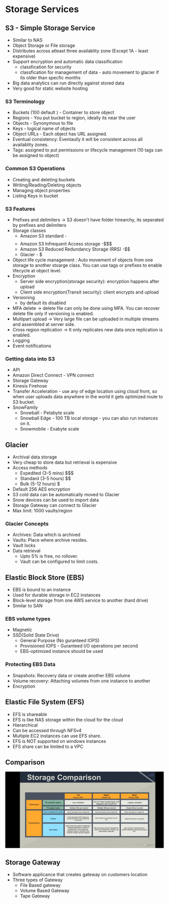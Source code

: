 # Storage Services
## S3 - Simple Storage Service
* Similar to NAS
* Object Storage or File storage
* Distributes across atleast three availablity zone (Except 1A - least expensive)
* Support encryption and automatic data classification 
	* classfication for security
	* classfication for management of data - auto movement to glacier if its older than specfic months
* Big data analytics can run directly against stored data
* Very good for static website hosting

### S3 Terminology
* Buckets (100 default ) - Container to store object 
* Regions - You put bucket to region, ideally its near the user
* Objects - Synonymous to file
* Keys - logical name of objects
* Object URLs - Each object has URL assigned.
* Eventual consistency: Eventaully it will be consistent across all availablity zones.
* Tags: assigned to put permissions or lifecycle management (10 tags can be assigned to object)

### Common S3 Operations
* Creating and deleting buckets
* Writing/Reading/Deleting objects
* Managing object properties
* Listing Keys in bucket
### S3 Features
* Prefixes and delimiters -> S3 doesn't have folder hirearchy, its seperated by prefixes and delimiters
* Storage classes
	* Amazon S3 standard - $$$$
	* Amazon S3 Infrequent Access storage -$$$
	* Amazon S3 Reduced Redundancy Storage (RRS) -$$
	* Glacier - $
* Object life cycle management : Auto movement of objects from one storage to another stoarge class. You can use tags or prefixes to enable lifecycle at object level.
* Encryption
	* Server side encryption(storage security): encryption happens after upload
	* Client side encryption(Transit security): client encrypts and upload
* Versioning
	* by default its disabled
* MFA delete -> delete file can only be done using MFA. You can recover delete file only if versioning is enabled.
* Multipart upload -> Very large file can be uploaded in multiple streams and assembled at server side.
* Cross region replication -> It only replicates new data once replication is enabled.
* Logging
* Event notifications

### Getting data into S3
* API
* Amazon Direct Connect - VPN connect
* Storage Gateway
* Kinesis Firehose
* Transfer Acceleration - use any of edge location using cloud front, so when user uploads data anywhere in the world it gets optimized route to S3 bucket.
* SnowFamily
	* Snowball - Petabyte scale
	* Snowball Edge - 100 TB local storage - you can also run instances on it.
	* Snowmobile - Exabyte scale



## Glacier
* Archival data storage
* Very cheap to store data but retrieval is expensive
* Access methods
	* Expedited (3-5 mins) $$$
	* Standard (3-5 hours) $$
	* Bulk (5-12 hours) $
* Default 256 AES encryption
* S3 cold data can be automatically moved to Glacier
* Snow devices can be used to import data
* Storage Gateway can connect to Glacier
* Max limit: 1000 vaults/region

### Glacier Concepts
* Archives: Data which is archived
* Vaults: Place where archive resides.
* Vault locks
* Data retrieval 
	* Upto 5% is free, no rollover.
	* Vault can be configured to limit costs.

## Elastic Block Store (EBS)
 * EBS is bound to an instance
 * Used for durable storage in EC2 instances
 * Block-level storage from one AWS service to another (hard drive)
 * Similar to SAN
 ### EBS volume types
 * Magnetic
 * SSD(Solid State Drive)
	* General Purpose (No guranteed IOPS)
	* Provisioned IOPS - Guranteed I/O operations per second
	* EBS-optimized instance should be used
 ### Protecting EBS Data
 * Snapshots: Recovery data or create another EBS volume
 * Volume recovery: Attaching volumes from one instance to another
 * Encryption 
 
## Elastic File System (EFS)
* EFS is shareable
* EFS is like NAS storage within the cloud for the cloud
* Hierarchical 
* Can be accessed through NFSv4
* Multiple EC2 instances can use EFS share.
* EFS is NOT supported on windows instances
* EFS share can be limited to a VPC

## Comparison
<img src="https://github.com/Mayank-Mehta/AWS-CSA-Associate/blob/master/StorageComparison.jpeg"/>
 
## Storage Gateway
* Software applicance that creates gateway on customers location
* Three types of Gateway
	* File Based gateway
	* Volume Based Gateway
	* Tape Gateway
